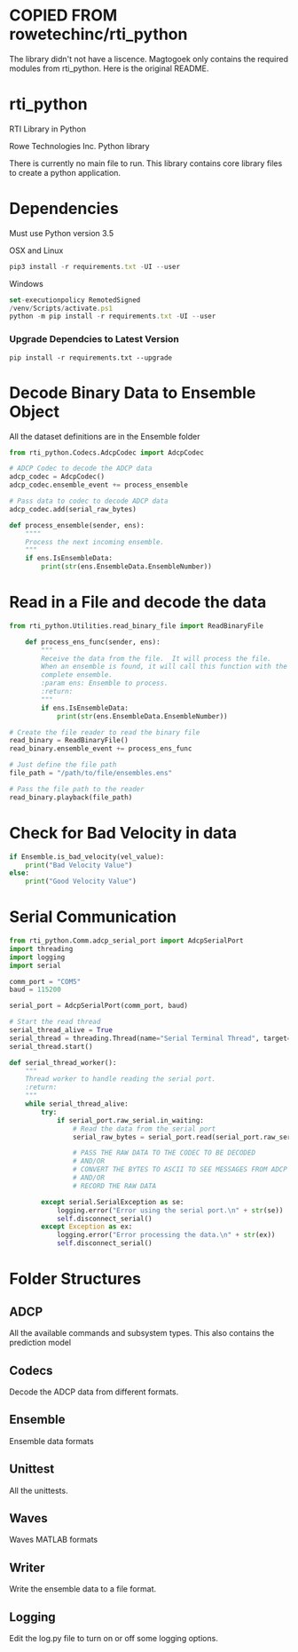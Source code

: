 # COPIED FROM rowetechinc/rti_python

The library didn't not have a liscence. Magtogoek only contains the required modules from rti_python. 
Here is the original README.

# rti_python
RTI Library in Python


Rowe Technologies Inc. Python library

There is currently no main file to run.  This library contains core library files to create a python application.


# Dependencies
Must use Python version 3.5

OSX and Linux
```javascript
pip3 install -r requirements.txt -UI --user
```
 
 
Windows
```javascript
set-executionpolicy RemotedSigned
/venv/Scripts/activate.ps1
python -m pip install -r requirements.txt -UI --user
```


### Upgrade Dependcies to Latest Version
```term
pip install -r requirements.txt --upgrade
```

# Decode Binary Data to Ensemble Object
All the dataset definitions are in the Ensemble folder

```python
from rti_python.Codecs.AdcpCodec import AdcpCodec

# ADCP Codec to decode the ADCP data
adcp_codec = AdcpCodec()
adcp_codec.ensemble_event += process_ensemble

# Pass data to codec to decode ADCP data
adcp_codec.add(serial_raw_bytes)

def process_ensemble(sender, ens):
    """"
    Process the next incoming ensemble.
    """
    if ens.IsEnsembleData:
        print(str(ens.EnsembleData.EnsembleNumber))
```


# Read in a File and decode the data
```python
from rti_python.Utilities.read_binary_file import ReadBinaryFile

    def process_ens_func(sender, ens):
        """
        Receive the data from the file.  It will process the file.
        When an ensemble is found, it will call this function with the
        complete ensemble.
        :param ens: Ensemble to process.
        :return:
        """
        if ens.IsEnsembleData:
            print(str(ens.EnsembleData.EnsembleNumber))

# Create the file reader to read the binary file
read_binary = ReadBinaryFile()
read_binary.ensemble_event += process_ens_func

# Just define the file path
file_path = "/path/to/file/ensembles.ens"

# Pass the file path to the reader
read_binary.playback(file_path)
```


# Check for Bad Velocity in data
```python
if Ensemble.is_bad_velocity(vel_value):
    print("Bad Velocity Value")
else:
    print("Good Velocity Value")
```

# Serial Communication
```python
from rti_python.Comm.adcp_serial_port import AdcpSerialPort
import threading
import logging
import serial

comm_port = "COM5"
baud = 115200

serial_port = AdcpSerialPort(comm_port, baud)

# Start the read thread
serial_thread_alive = True
serial_thread = threading.Thread(name="Serial Terminal Thread", target=serial_thread_worker)
serial_thread.start()

def serial_thread_worker():
    """
    Thread worker to handle reading the serial port.
    :return:
    """
    while serial_thread_alive:
        try:
            if serial_port.raw_serial.in_waiting:
                # Read the data from the serial port
                serial_raw_bytes = serial_port.read(serial_port.raw_serial.in_waiting)

                # PASS THE RAW DATA TO THE CODEC TO BE DECODED
                # AND/OR
                # CONVERT THE BYTES TO ASCII TO SEE MESSAGES FROM ADCP
                # AND/OR
                # RECORD THE RAW DATA

        except serial.SerialException as se:
            logging.error("Error using the serial port.\n" + str(se))
            self.disconnect_serial()
        except Exception as ex:
            logging.error("Error processing the data.\n" + str(ex))
            self.disconnect_serial()
```

# Folder Structures

## ADCP
All the available commands and subsystem types.  This also contains the prediction model

## Codecs
Decode the ADCP data from different formats.

## Ensemble
Ensemble data formats

## Unittest
All the unittests.


## Waves
Waves MATLAB formats

## Writer
Write the ensemble data to a file format.

## Logging
Edit the log.py file to turn on or off some logging options.

